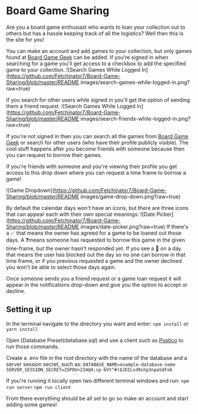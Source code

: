 # Board Game Sharing
Are you a board game enthusiast who wants to loan your collection out to others but has a hassle keeping track of all the logistics? Well then this is the site for you!

You can make an account and add games to your collection, but only games found at [Board Game Geek](https://boardgamegeek.com/) can be added.
If you're signed in when searching for a game you'll get access to a checkbox to add the specified game to your collection.
![Search Games While Logged In](https://github.com/Fetchinator7/Board-Game-Sharing/blob/master/README images/search-games-while-logged-in.png?raw=true)

If you search for other users while signed in you'll get the option of sending them a friend request.
![Search Games While Logged In](https://github.com/Fetchinator7/Board-Game-Sharing/blob/master/README images/search-friends-while-logged-in.png?raw=true)

If you're not signed in then you can search all the games from [Board Game Geek](https://boardgamegeek.com/) or search for other users (who have their profile publicly visible).
The cool stuff happens after you become friends with someone because then you can request to borrow their games.

If you're friends with someone and you're viewing their profile you get access to this drop down where you can request a time frame to borrow a game!

![Game Dropdown](https://github.com/Fetchinator7/Board-Game-Sharing/blob/master/README images/game-drop-down.png?raw=true)

By default the calendar days won't have an icons, but there are three icons that can appear each with their own special meanings:
![Date Picker](https://github.com/Fetchinator7/Board-Game-Sharing/blob/master/README images/date-picker.png?raw=true)
If there's a ✅ that means the owner has agreed for a game to be loaned out those days.
A ❓means someone has requested to borrow this game in the given time-frame, but the owner hasn't responded yet.
If you see a 🚫 on a day that means the user has blocked out the day so no one can borrow in that time frame, or if you previous requested a game and the owner declined you won't be able to select those days again.

Once someone sends you a friend request or a game loan request it will appear in the notifications drop-down and give you the option to accept or decline.

## Setting it up
In the terminal navigate to the directory you want and enter:
`npm install`
or
`yarn install`

Open [Database Preset(database.sql) and use a client such as [Postico](https://eggerapps.at/postico/) to run those commands.

Create a .env file in the root directory with the name of the database and a server session secret, such as:
`DATABASE_NAME=example-database-name`
`SERVER_SESSION_SECRET=25POU<234@4;cp-bVt^#)$JDILsd9shp3npaSdFx6`

If you're running it locally open two different terminal windows and run:
`npm run server`
`npm run client`

From there everything should be all set to go so make an account and start adding some games!